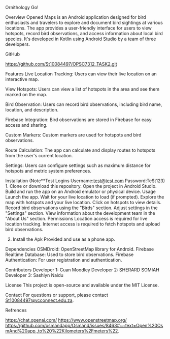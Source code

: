 Ornithology Go!


Overview
Opened Maps is an Android application designed for bird enthusiasts and travelers to explore and document bird sightings at various locations. The app provides a user-friendly interface for users to view hotspots, record bird observations, and access information about local bird species. It's developed in Kotlin using Android Studio by a team of three developers.

GitHub

https://github.com/St10084497/OPSC7312_TASK2.git

Features
Live Location Tracking: Users can view their live location on an interactive map.

View Hotspots: Users can view a list of hotspots in the area and see them marked on the map.

Bird Observation: Users can record bird observations, including bird name, location, and description.

Firebase Integration: Bird observations are stored in Firebase for easy access and sharing.

Custom Markers: Custom markers are used for hotspots and bird observations.

Route Calculation: The app can calculate and display routes to hotspots from the user's current location.

Settings: Users can configure settings such as maximum distance for hotspots and metric system preferences.




Installation
(Note**Test Logins Username:test@test.com Password:Te$t123)
1.
Clone or download this repository.
Open the project in Android Studio.
Build and run the app on an Android emulator or physical device.
Usage
Launch the app.
Wait for your live location to load (if prompted).
Explore the map with hotspots and your live location.
Click on hotspots to view details.
Record bird observations using the "Birds" section.
Adjust settings in the "Settings" section.
View information about the development team in the "About Us" section.
Permissions
Location access is required for live location tracking.
Internet access is required to fetch hotspots and upload bird observations.

2. Install the Apk Provided and use as a phone app.

Dependencies
OSMDroid: OpenStreetMap library for Android.
Firebase Realtime Database: Used to store bird observations.
Firebase Authentication: For user registration and authentication.

Contributors
Developer 1: Cuan Moodley
Developer 2: SHERARD SOMIAH
Developer 3: Sashlyn Naidu

License
This project is open-source and available under the MIT License.

Contact
For questions or support, please contact St10084497@vcconnect.edu.za.

Refrences 

https://chat.openai.com/
https://www.openstreetmap.org/
https://github.com/osmandapp/Osmand/issues/8463#:~:text=Open%20OsmAnd%20app.,to%20%22Kilometers%2Fmeters%22.
